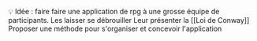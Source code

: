 💡 Idée : faire faire une application de rpg à une grosse équipe de participants.
Les laisser se débrouiller
Leur présenter la [[Loi de Conway]]
Proposer une méthode pour s'organiser et concevoir l'application